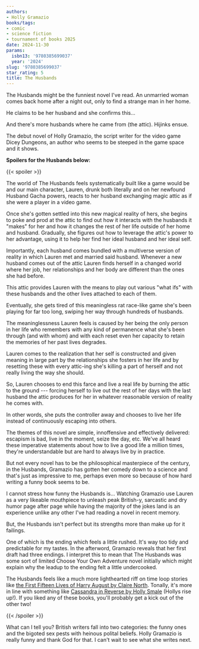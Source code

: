 ```yaml
---
authors:
- Holly Gramazio
books/tags:
- comic
- science fiction
- tournament of books 2025
date: 2024-11-30
params:
  isbn13: '9780385699037'
  year: '2024'
slug: '9780385699037'
star_rating: 5
title: The Husbands
---
```


The Husbands might be the funniest novel I've read. An unmarried woman comes back home after a night out, only to find a strange man in her home.

He claims to be her husband and she confirms this...

And there's more husbands where he came from (the attic). Hijinks ensue.

<!--more-->

The debut novel of Holly Gramazio, the script writer for the video game Dicey Dungeons, an author who seems to be steeped in the game space and it shows.

**Spoilers for the Husbands below:**

{{< spoiler >}}

The world of The Husbands feels systematically built like a game would be and our main character, Lauren, drunk both literally and on her newfound Husband Gacha powers, reacts to her husband exchanging magic attic as if she were a player in a video game.

Once she's gotten settled into this new magical reality of hers, she begins to poke and prod at the attic to find out how it interacts with the husbands it "makes" for her and how it changes the rest of her life outside of her home and husband. Gradually, she figures out how to leverage the attic's power to her advantage, using it to help her find her ideal husband and her ideal self.

Importantly, each husband comes bundled with a multiverse version of reality in which Lauren met and married said husband. Whenever a new husband comes out of the attic Lauren finds herself in a changed world where her job, her relationships and her body are different than the ones she had before.

This attic provides Lauren with the means to play out various "what ifs" with these husbands and the other lives attached to each of them.

Eventually, she gets tired of this meaningless rat race-like game she's been playing for far too long, swiping her way through hundreds of husbands.

The meaninglessness Lauren feels is caused by her being the only person in her life who remembers with any kind of permanence what she's been through (and with whom) and with each reset even her capacity to retain the memories of her past lives degrades.

Lauren comes to the realization that her self is constructed and given meaning in large part by the relationships she fosters in her life and by resetting these with every attic-ing she's killing a part of herself and not really living the way she should.

So, Lauren chooses to end this farce and live a real life by burning the attic to the ground --- forcing herself to live out the rest of her days with the last husband the attic produces for her in whatever reasonable version of reality he comes with.

In other words, she puts the controller away and chooses to live her life instead of continuously escaping into others.

The themes of this novel are simple, innoffensive and effectively delivered: escapism is bad, live in the moment, seize the day, etc. We've all heard these imperative statements about how to live a good life a million times, they're understandable but are hard to always live by in practice.

But not every novel has to be the philosophical masterpiece of the century, in the Husbands, Gramazio has gotten her comedy down to a science and that's just as impressive to me, perhaps even more so because of how hard writing a funny book seems to be.

I cannot stress how funny the Husbands is... Watching Gramazio use Lauren as a very likeable mouthpiece to unleash peak British-y, sarcastic and dry humor page after page while having the majority of the jokes land is an experience unlike any other I've had reading a novel in recent memory. 

But, the Husbands isn't perfect but its strengths more than make up for it failings.

One of which is the ending which feels a little rushed. It's way too tidy and predictable for my tastes. In the afterword, Gramazio reveals that her first draft had three endings. I interpret this to mean that The Husbands was some sort of limited Choose Your Own Adventure novel initially which might explain why the leadup to the ending felt a little undercooked.

The Husbands feels like a much more lighthearted riff on time loop stories like [the First Fifteen Lives of Harry August by Claire North](/books/9780356502588/). Tonally, it's more in line with something like [Cassandra in Reverse by Holly Smale](/books/9780778307877/) (Hollys rise up!). If you liked any of these books, you'll probably get a kick out of the other two!

{{< /spoiler >}}

What can I tell you? British writers fall into two categories: the funny ones and the bigoted sex pests with heinous polital beliefs. Holly Gramazio is really funny and thank God for that. I can't wait to see what she writes next.